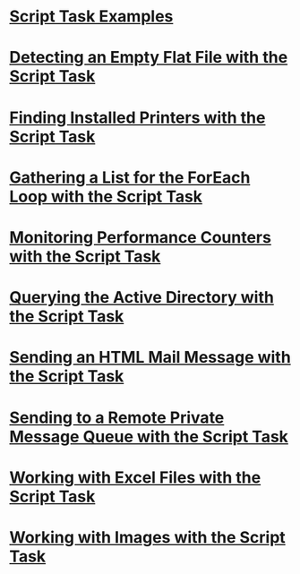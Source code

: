 # [Script Task Examples](script-task-examples.md)
# [Detecting an Empty Flat File with the Script Task](detecting-an-empty-flat-file-with-the-script-task.md)
# [Finding Installed Printers with the Script Task](finding-installed-printers-with-the-script-task.md)
# [Gathering a List for the ForEach Loop with the Script Task](gathering-a-list-for-the-foreach-loop-with-the-script-task.md)
# [Monitoring Performance Counters with the Script Task](monitoring-performance-counters-with-the-script-task.md)
# [Querying the Active Directory with the Script Task](querying-the-active-directory-with-the-script-task.md)
# [Sending an HTML Mail Message with the Script Task](sending-an-html-mail-message-with-the-script-task.md)
# [Sending to a Remote Private Message Queue with the Script Task](sending-to-a-remote-private-message-queue-with-the-script-task.md)
# [Working with Excel Files with the Script Task](working-with-excel-files-with-the-script-task.md)
# [Working with Images with the Script Task](working-with-images-with-the-script-task.md)

